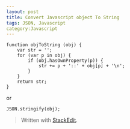 ```yaml
---
layout: post
title: Convert Javascript object To String
tags: JSON, Javascript
category:Javascript
---
```



    function objToString (obj) {
        var str = '';
        for (var p in obj) {
            if (obj.hasOwnProperty(p)) {
                str += p + '::' + obj[p] + '\n';
            }
        }
        return str;
    }


or 

    JSON.stringify(obj);

> Written with [StackEdit](https://stackedit.io/).